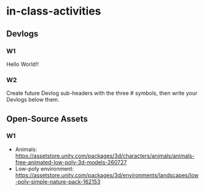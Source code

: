# in-class-activities
## Devlogs
### W1
Hello World!!
### W2
Create future Devlog sub-headers with the three # symbols, then write your Devlogs below them.

## Open-Source Assets
### W1
- Animals: https://assetstore.unity.com/packages/3d/characters/animals/animals-free-animated-low-poly-3d-models-260727 
- Low-poly environment: https://assetstore.unity.com/packages/3d/environments/landscapes/low-poly-simple-nature-pack-162153 